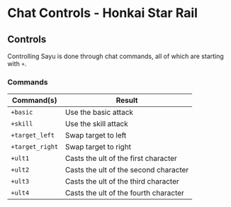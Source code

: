 # Chat Controls - Honkai Star Rail

## Controls

Controlling Sayu is done through chat commands,
all of which are starting with `+`.

### Commands

| Command(s)      | Result                                |
|-----------------|---------------------------------------|
| `+basic`        | Use the basic attack                  |
| `+skill`        | Use the skill attack                  |
| `+target_left`  | Swap target to left                   |
| `+target_right` | Swap target to right                  |
| `+ult1`         | Casts the ult of the first character  |
| `+ult2`         | Casts the ult of the second character |
| `+ult3`         | Casts the ult of the third character  |
| `+ult4`         | Casts the ult of the fourth character |
